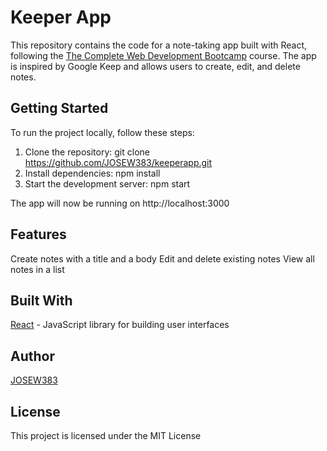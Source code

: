 # Keeper App
This repository contains the code for a note-taking app built with React, following the [The Complete Web Development Bootcamp](https://www.udemy.com/course/the-complete-web-development-bootcamp) course. The app is inspired by Google Keep and allows users to create, edit, and delete notes.

## Getting Started
To run the project locally, follow these steps:

1. Clone the repository: git clone https://github.com/JOSEW383/keeperapp.git
2. Install dependencies: npm install
3. Start the development server: npm start

The app will now be running on http://localhost:3000

## Features
Create notes with a title and a body
Edit and delete existing notes
View all notes in a list

## Built With
[React](https://reactjs.org/) - JavaScript library for building user interfaces

## Author
[JOSEW383](https://github.com/JOSEW383)

## License
This project is licensed under the MIT License
